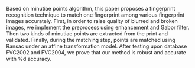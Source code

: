 Based on minutiae points algorithm, this paper proposes a fingerprint recognition technique to match one fingerprint among various fingerprint images accurately. First, in order to raise quality of blurred and broken images, we implement the preprocess using enhancement and Gabor filter. Then two kinds of minutiae points are extracted from the print and validated. Finally, during the matching step, points are matched using Ransac under an affine transformation model. After testing upon database FVC2002 and FVC2004, we prove that our method is robust and accurate with %d accuracy.
